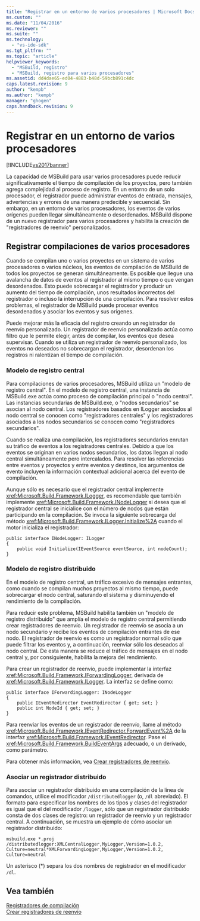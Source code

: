 ```yaml
---
title: "Registrar en un entorno de varios procesadores | Microsoft Docs"
ms.custom: ""
ms.date: "11/04/2016"
ms.reviewer: ""
ms.suite: ""
ms.technology: 
  - "vs-ide-sdk"
ms.tgt_pltfrm: ""
ms.topic: "article"
helpviewer_keywords: 
  - "MSBuild, registro"
  - "MSBuild, registro para varios procesadores"
ms.assetid: dd4dae65-ed04-4883-b48d-59bcb891c4dc
caps.latest.revision: 9
author: "kempb"
ms.author: "kempb"
manager: "ghogen"
caps.handback.revision: 9
---
```

# Registrar en un entorno de varios procesadores
[!INCLUDE[vs2017banner](../code-quality/includes/vs2017banner.md)]

La capacidad de MSBuild para usar varios procesadores puede reducir significativamente el tiempo de compilación de los proyectos, pero también agrega complejidad al proceso de registro.  En un entorno de un solo procesador, el registrador puede administrar eventos de entrada, mensajes, advertencias y errores de una manera predecible y secuencial.  Sin embargo, en un entorno de varios procesadores, los eventos de varios orígenes pueden llegar simultáneamente o desordenados.  MSBuild dispone de un nuevo registrador para varios procesadores y habilita la creación de "registradores de reenvío" personalizados.  
  
## Registrar compilaciones de varios procesadores  
 Cuando se compilan uno o varios proyectos en un sistema de varios procesadores o varios núcleos, los eventos de compilación de MSBuild de todos los proyectos se generan simultáneamente.  Es posible que llegue una avalancha de datos de eventos al registrador al mismo tiempo o que vengan desordenados.  Esto puede sobrecargar el registrador y producir un aumento del tiempo de compilación, unos resultados incorrectos del registrador o incluso la interrupción de una compilación.  Para resolver estos problemas, el registrador de MSBuild puede procesar eventos desordenados y asociar los eventos y sus orígenes.  
  
 Puede mejorar más la eficacia del registro creando un registrador de reenvío personalizado.  Un registrador de reenvío personalizado actúa como filtro que le permite elegir, antes de compilar, los eventos que desea supervisar.  Cuando se utiliza un registrador de reenvío personalizado, los eventos no deseados no sobrecargan el registrador, desordenan los registros ni ralentizan el tiempo de compilación.  
  
### Modelo de registro central  
 Para compilaciones de varios procesadores, MSBuild utiliza un "modelo de registro central". En el modelo de registro central, una instancia de MSBuild.exe actúa como proceso de compilación principal o "nodo central". Las instancias secundarias de MSBuild.exe, o "nodos secundarios" se asocian al nodo central.  Los registradores basados en ILogger asociados al nodo central se conocen como "registradores centrales" y los registradores asociados a los nodos secundarios se conocen como "registradores secundarios".  
  
 Cuando se realiza una compilación, los registradores secundarios enrutan su tráfico de eventos a los registradores centrales.  Debido a que los eventos se originan en varios nodos secundarios, los datos llegan al nodo central simultáneamente pero intercalados.  Para resolver las referencias entre eventos y proyectos y entre eventos y destinos, los argumentos de evento incluyen la información contextual adicional acerca del evento de compilación.  
  
 Aunque sólo es necesario que el registrador central implemente <xref:Microsoft.Build.Framework.ILogger>, es recomendable que también implemente <xref:Microsoft.Build.Framework.INodeLogger> si desea que el registrador central se inicialice con el número de nodos que están participando en la compilación.  Se invoca la siguiente sobrecarga del método <xref:Microsoft.Build.Framework.ILogger.Initialize%2A> cuando el motor inicializa el registrador:  
  
```  
public interface INodeLogger: ILogger  
{  
    public void Initialize(IEventSource eventSource, int nodeCount);  
}  
```  
  
### Modelo de registro distribuido  
 En el modelo de registro central, un tráfico excesivo de mensajes entrantes, como cuando se compilan muchos proyectos al mismo tiempo, puede sobrecargar el nodo central, saturando el sistema y disminuyendo el rendimiento de la compilación.  
  
 Para reducir este problema, MSBuild habilita también un "modelo de registro distribuido" que amplía el modelo de registro central permitiendo crear registradores de reenvío.  Un registrador de reenvío se asocia a un nodo secundario y recibe los eventos de compilación entrantes de ese nodo.  El registrador de reenvío es como un registrador normal sólo que puede filtrar los eventos y, a continuación, reenviar sólo los deseados al nodo central.  De esta manera se reduce el tráfico de mensajes en el nodo central y, por consiguiente, habilita la mejora del rendimiento.  
  
 Para crear un registrador de reenvío, puede implementar la interfaz <xref:Microsoft.Build.Framework.IForwardingLogger>, derivada de <xref:Microsoft.Build.Framework.ILogger>.  La interfaz se define como:  
  
```  
public interface IForwardingLogger: INodeLogger  
{  
    public IEventRedirector EventRedirector { get; set; }  
    public int NodeId { get; set; }  
}  
```  
  
 Para reenviar los eventos de un registrador de reenvío, llame al método <xref:Microsoft.Build.Framework.IEventRedirector.ForwardEvent%2A> de la interfaz <xref:Microsoft.Build.Framework.IEventRedirector>.  Pase el <xref:Microsoft.Build.Framework.BuildEventArgs> adecuado, o un derivado, como parámetro.  
  
 Para obtener más información, vea [Crear registradores de reenvío](../msbuild/creating-forwarding-loggers.md).  
  
### Asociar un registrador distribuido  
 Para asociar un registrador distribuido en una compilación de la línea de comandos, utilice el modificador `/distributedlogger` \(o, `/dl` abreviado\).  El formato para especificar los nombres de los tipos y clases del registrador es igual que el del modificador `/logger`, sólo que un registrador distribuido consta de dos clases de registro: un registrador de reenvío y un registrador central.  A continuación, se muestra un ejemplo de cómo asociar un registrador distribuido:  
  
```  
msbuild.exe *.proj /distributedlogger:XMLCentralLogger,MyLogger,Version=1.0.2,  
Culture=neutral*XMLForwardingLogger,MyLogger,Version=1.0.2,  
Culture=neutral  
```  
  
 Un asterisco \(\*\) separa los dos nombres de registrador en el modificador `/dl`.  
  
## Vea también  
 [Registradores de compilación](../msbuild/build-loggers.md)   
 [Crear registradores de reenvío](../msbuild/creating-forwarding-loggers.md)